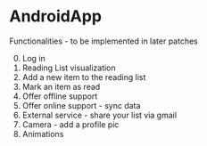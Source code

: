 # AndroidApp

Functionalities - to be implemented in later patches

0. Log in 
1. Reading List visualization
2. Add a new item to the reading list
3. Mark an item as read
4. Offer offline support
5. Offer online support - sync data
6. External service - share your list via gmail
7. Camera - add a profile pic
8. Animations 
